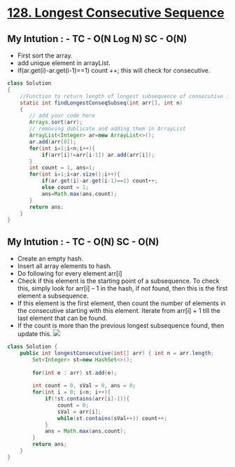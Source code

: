 # **[128. Longest Consecutive Sequence](https://leetcode.com/problems/longest-consecutive-sequence/)**

## My Intution : - TC - O(N Log N) SC - O(N)

- First sort the array.
- add unique element in arrayList.
- if(ar.get(i)-ar.get(i-1)==1) count ++; this will check for consecutive.

```java
class Solution
{
    //Function to return length of longest subsequence of consecutive integers.
	static int findLongestConseqSubseq(int arr[], int n)
	{
	   // add your code here
	   Arrays.sort(arr);
	   // removing dublicate and adding them in ArrayList
	   ArrayList<Integer> ar=new ArrayList<>();
	   ar.add(arr[0]);
	   for(int i=1;i<n;i++){
	       if(arr[i]!=arr[i-1]) ar.add(arr[i]);
	   }
	   int count = 1, ans=1;
	   for(int i=1;i<ar.size();i++){
	       if(ar.get(i)-ar.get(i-1)==1) count++;
	       else count = 1;
	       ans=Math.max(ans,count);
	   }
	   return ans;
	}
}
```

## My Intution : - TC - O(N) SC - O(N)

- Create an empty hash.
- Insert all array elements to hash.
- Do following for every element arr[i]
- Check if this element is the starting point of a subsequence. To check this, simply look for arr[i] – 1 in the hash, if not found, then this is the first element a subsequence.
- If this element is the first element, then count the number of elements in the consecutive starting with this element. Iterate from arr[i] + 1 till the last element that can be found.
- If the count is more than the previous longest subsequence found, then update this.
  ![](https://media.geeksforgeeks.org/wp-content/cdn-uploads/20190702121807/LongestConsecutiveSubsequence.png)

```java
class Solution {
    public int longestConsecutive(int[] arr) { int n = arr.length;
        Set<Integer> st=new HashSet<>();
        
        for(int e : arr) st.add(e);
        
        int count = 0, sVal = 0, ans = 0;                                       
        for(int i = 0; i<n; i++){
            if(!st.contains(arr[i]-1)){
                count = 0;
                sVal = arr[i];
                while(st.contains(sVal++)) count++;
            }
            ans = Math.max(ans,count);
        }
        return ans;
    }
}
```
